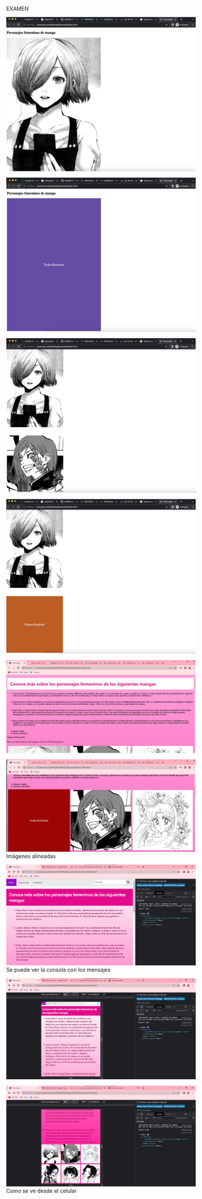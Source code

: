 EXAMEN

![foto1](./foto1.jpg)

![foto2](./foto2.jpg)

![foto3](./foto3.jpg)

![foto4](./foto4.jpg)

![foto5](./foto5.jpg)

![foto6](./foto6.jpg)
Imágenes alineadas

![foto7](./foto7.jpg)
Se puede ver la consola con los mensajes

![foto8](./foto8.jpg)

![foto9](./foto9.jpg)
Como se ve desde el celular
